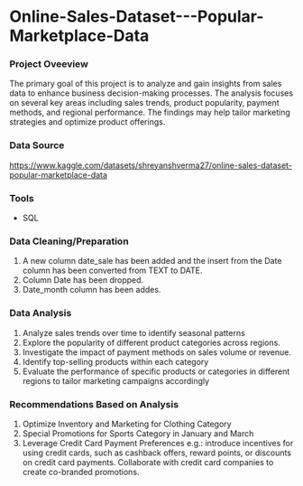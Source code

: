 # Online-Sales-Dataset---Popular-Marketplace-Data

### Project Oveeview
The primary goal of this project is to analyze and gain insights from sales data to enhance business decision-making processes. The analysis focuses on several key areas including sales trends, product popularity, payment methods, and regional performance. The findings may help tailor marketing strategies and optimize product offerings.

### Data Source
https://www.kaggle.com/datasets/shreyanshverma27/online-sales-dataset-popular-marketplace-data

### Tools
- SQL

### Data Cleaning/Preparation
1. A new column date_sale has been added and the insert from the Date column has been converted from TEXT to DATE.
2. Column Date has been dropped. 
3. Date_month column has been addes.

### Data Analysis
1. Analyze sales trends over time to identify seasonal patterns 
2. Explore the popularity of different product categories across regions.
3. Investigate the impact of payment methods on sales volume or revenue.
4. Identify top-selling products within each category
5. Evaluate the performance of specific products or categories in different regions to tailor marketing campaigns accordingly

### Recommendations Based on Analysis
1. Optimize Inventory and Marketing for Clothing Category
2. Special Promotions for Sports Category in January and March
3. Leverage Credit Card Payment Preferences e.g.: introduce incentives for using credit cards, such as cashback offers, reward points, or discounts on credit card payments. Collaborate with credit card companies to create co-branded promotions.

